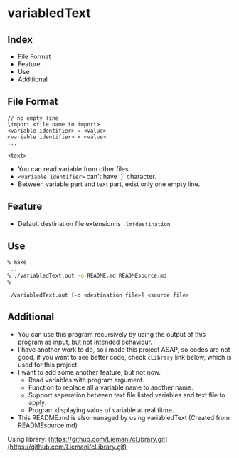 # variabledText

## Index

- File Format
- Feature
- Use
- Additional

## File Format

```text
// no empty line
\import <file name to import>
<variable identifier> = <value>
<variable identifier> = <value>
...

<text>
```

- You can read variable from other files.
- `<variable identifier>` can't have ')' character.
- Between variable part and text part, exist only one empty line.

## Feature

- Default destination file extension is `.lmtdestination`.

## Use

```zsh
% make
...
% ./variabledText.out -o README.md READMEsource.md
%
```

`./variabledText.out [-o <destination file>] <source file>`

## Additional

- You can use this program recursively by using the output of this program as input, but not intended behaviour.
- I have another work to do, so i made this project ASAP, so codes are not good, if you want to see better code, check `cLibrary` link below, which is used for this project.
- I want to add some another feature, but not now.
  - Read variables with program argument.
  - Function to replace all a variable name to another name.
  - Support seperation between text file listed variables and text file to apply.
  - Program displaying value of variable at real titme.
- This README.md is also managed by using variabledText (Created from READMEsource.md)

Using library: [https://github.com/Liemani/cLibrary.git](https://github.com/Liemani/cLibrary.git)
